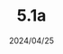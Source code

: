 ---
layout: gold_efficiency

title: 5.1a
date: 2024/04/25
description: Wild Rift Gold Efficiency of 5.1a
image: /assets/favicon512x512.png

permalink: /5.1a/

data_refer_url: https://wildrift.leagueoflegends.com/en-us/news/game-updates/wild-rift-patch-notes-5-1a/#items
data_refer_text: 5.1a

items: items_5_1a
stats: stats_5_1a

patch_note:
    statuses:
        buffed: "FORCE OF NATURE,RUIN - BLADE OF THE RUINED KING,THORNMAIL"
        adjusted: "RUIN - INFINITY EDGE,RUIN - RABADON’S DEATHCAP"
        nerfed: "LIGHT - YOUMUU’S GHOSTBLADE"
        new: ""
    excludes: "Light - Youmuu's Ghostblade"
    compare:
        statuses: "buffed,adjusted,nerfed"
        items: items_5_1
        stats: stats_5_1
        item_prefix: 5.1
---